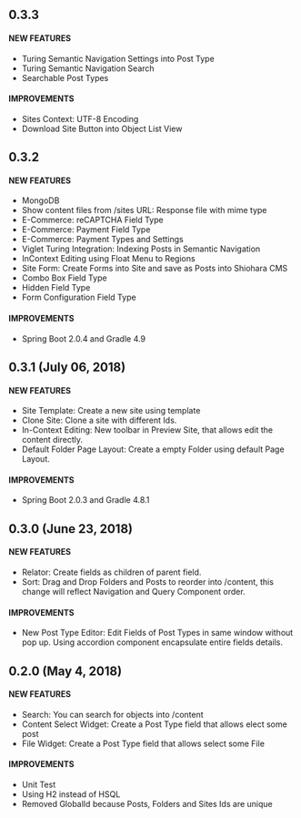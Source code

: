 ## 0.3.3

#### NEW FEATURES
* Turing Semantic Navigation Settings into Post Type
* Turing Semantic Navigation Search
* Searchable Post Types

#### IMPROVEMENTS
* Sites Context: UTF-8 Encoding
* Download Site Button into Object List View

## 0.3.2


#### NEW FEATURES
* MongoDB
* Show content files from /sites URL: Response file with mime type
* E-Commerce: reCAPTCHA Field Type
* E-Commerce: Payment Field Type
* E-Commerce: Payment Types and Settings
* Viglet Turing Integration: Indexing Posts in Semantic Navigation
* InContext Editing using Float Menu to Regions
* Site Form: Create Forms into Site and save as Posts into Shiohara CMS
* Combo Box Field Type
* Hidden Field Type
* Form Configuration Field Type

#### IMPROVEMENTS
* Spring Boot 2.0.4 and Gradle 4.9

## 0.3.1 (July 06, 2018)

#### NEW FEATURES
* Site Template: Create a new site using template
* Clone Site: Clone a site with different Ids.
* In-Context Editing: New toolbar in Preview Site, that allows edit the content directly.
* Default Folder Page Layout: Create a empty Folder using default Page Layout.

#### IMPROVEMENTS
* Spring Boot 2.0.3 and Gradle 4.8.1

## 0.3.0 (June 23, 2018)

#### NEW FEATURES
* Relator: Create fields as children of parent field.
* Sort: Drag and Drop Folders and Posts to reorder into /content, this change will reflect Navigation and Query Component order.

#### IMPROVEMENTS
* New Post Type Editor: Edit Fields of Post Types in same window without pop up. Using accordion component encapsulate entire fields details.

## 0.2.0 (May 4, 2018)

#### NEW FEATURES
* Search: You can search for objects into /content
* Content Select Widget: Create a Post Type field that allows elect some post
* File Widget: Create a Post Type field that allows select some File 

#### IMPROVEMENTS
* Unit Test
* Using H2 instead of HSQL
* Removed GlobalId because Posts, Folders and Sites Ids are unique